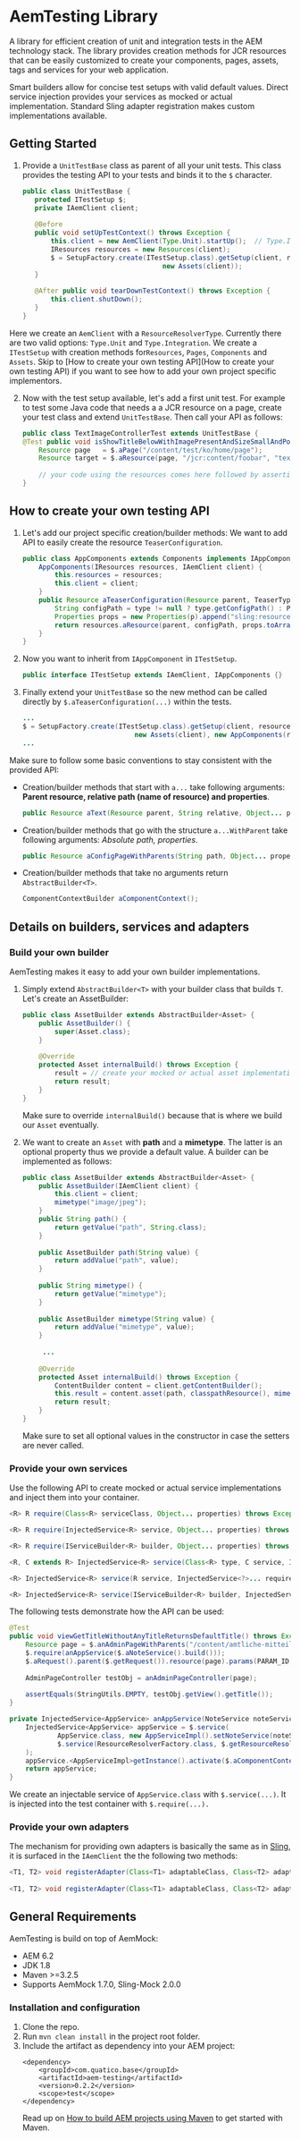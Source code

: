 # AemTesting Library

A library for efficient creation of unit and integration tests in the AEM technology stack.
The library provides creation methods for JCR resources that can be easily customized 
to create your components, pages, assets, tags and services for your web application.

Smart builders allow for concise test setups with valid default values. Direct service injection
provides your services as mocked or actual implementation. Standard Sling adapter 
registration makes custom implementations available.


## Getting Started

1. Provide a `UnitTestBase` class as parent of all your unit tests.
This class provides the testing API to your tests and binds it to the ``$`` character.  
	 ```java
	 public class UnitTestBase { 
		protected ITestSetup $;
		private IAemClient client; 
		
		@Before 
		public void setUpTestContext() throws Exception {     
			this.client = new AemClient(Type.Unit).startUp();  // Type.Integration for integrated tests
			IResources resources = new Resources(client);     
			$ = SetupFactory.create(ITestSetup.class).getSetup(client, resources, new Pages(client), new Components(resources, client),                                
										new Assets(client)); 
		} 
		
		@After public void tearDownTestContext() throws Exception { 
			this.client.shutDown();   
		}
	}
	 ```
Here we create an ``AemClient`` with a ``ResourceResolverType``. Currently there are two valid options: ``Type.Unit`` and ``Type.Integration``.
We create a ``ITestSetup`` with  creation methods for``Resources``, ``Pages``, ``Components`` and ``Assets``. Skip to [How to create your own testing API](How to create your own testing API) if you want to see how to add your own project specific implementors.

2. Now with the test setup available, let's add a first unit test. For example to test some Java code that needs a 
a JCR resource on a page, create your test class and extend `UnitTestBase`. Then call your API as follows: 
	```java
	public class TextImageControllerTest extends UnitTestBase {
	@Test public void isShowTitleBelowWithImagePresentAndSizeSmallAndPositionLeftReturnFalse() throws Exception {   
		Resource page   = $.aPage("/content/test/ko/home/page");   
		Resource target = $.aResource(page, "/jcr:content/foobar", "text", "<b>hello</b>");     
		
		// your code using the resources comes here followed by assertions
	}
	```


## How to create your own testing API

1. Let's add our project specific creation/builder methods: We want to add API to easily create the resource `TeaserConfiguration`.
	```java
	public class AppComponents extends Components implements IAppComponents { 
		AppComponents(IResources resources, IAemClient client) {
			this.resources = resources;
			this.client = client;
		}
		public Resource aTeaserConfiguration(Resource parent, TeaserType type, Object... p) {  
			String configPath = type != null ? type.getConfigPath() : PageTeaser.PATH_EXTENSION;  
			Properties props = new Properties(p).append("sling:resourceType", ComponentType.TEASER_CONFIGURATION);
			return resources.aResource(parent, configPath, props.toArray());
		}
	}
	```

2. Now you want to inherit from `IAppComponent` in `ITestSetup`.
	```java
	public interface ITestSetup extends IAemClient, IAppComponents {}
	```

3. Finally extend your `UnitTestBase` so the new method can be called directly by `$.aTeaserConfiguration(...)` within the tests.
	```java
	...
	$ = SetupFactory.create(ITestSetup.class).getSetup(client, resources, new Components(resources, client),                                
                                new Assets(client), new AppComponents(resources, client)); 
	...
	```
	
Make sure to follow some basic conventions to stay consistent with the provided API:
* Creation/builder methods that start with `a...` take following arguments: **Parent resource, relative path (name of resource) and properties**.
  ```java
  public Resource aText(Resource parent, String relative, Object... properties) throws Exception;
  ```
* Creation/builder methods that go with the structure `a...WithParent` take following arguments: *Absolute path, properties*.
  ```java
  public Resource aConfigPageWithParents(String path, Object... properties) throws Exception;
  ```
* Creation/builder methods that take no arguments return `AbstractBuilder<T>`.
  ```java
  ComponentContextBuilder aComponentContext();
  ```


## Details on builders, services and adapters


### Build your own builder
AemTesting makes it easy to add your own builder implementations. 

1. Simply extend `AbstractBuilder<T>` with your builder class that builds `T`. Let's create an AssetBuilder:
	```java
	public class AssetBuilder extends AbstractBuilder<Asset> {
		public AssetBuilder() {
			super(Asset.class);
		}
		
		@Override
		protected Asset internalBuild() throws Exception {
			result = // create your mocked or actual asset implementation
		    return result;
		}
	}
	```
	Make sure to override `internalBuild()` because that is where we build our `Asset` eventually.

2. We want to create an `Asset` with **path** and a **mimetype**. The latter is an optional property thus we provide a default value. A builder can be implemented as follows:
	```java
	public class AssetBuilder extends AbstractBuilder<Asset> {
        public AssetBuilder(IAemClient client) {
       	    this.client = client;
       	    mimetype("image/jpeg");
        }
		public String path() {
            return getValue("path", String.class);
        }
        
        public AssetBuilder path(String value) {
            return addValue("path", value);
        }
        
        public String mimetype() {
            return getValue("mimetype");
        }
        
        public AssetBuilder mimetype(String value) {
            return addValue("mimetype", value);
        }
       
         ...
        
        @Override
        protected Asset internalBuild() throws Exception {
       		ContentBuilder content = client.getContentBuilder();
       		this.result = content.asset(path, classpathResource(), mimetype(), metadata());
      		return result;
        }
    }
	```
	Make sure to set all optional values in the constructor in case the setters are never called.
	

### Provide your own services
Use the following API to create mocked or actual service implementations and inject them into your container.
```java
<R> R require(Class<R> serviceClass, Object... properties) throws Exception;

<R> R require(InjectedService<R> service, Object... properties) throws Exception;

<R> R require(IServiceBuilder<R> builder, Object... properties) throws Exception;

<R, C extends R> InjectedService<R> service(Class<R> type, C service, InjectedService<?>... requiredServices) throws Exception;

<R> InjectedService<R> service(R service, InjectedService<?>... requiredServices) throws Exception;

<R> InjectedService<R> service(IServiceBuilder<R> builder, InjectedService<?>... requiredServices) throws Exception;
```
The following tests demonstrate how the API can be used:
```java
@Test
public void viewGetTitleWithoutAnyTitleReturnsDefaultTitle() throws Exception {
	Resource page = $.anAdminPageWithParents("/content/amtliche-mitteilungen/app/detail");
	$.require(anAppService($.aNoteService().build()));
	$.aRequest().parent($.getRequest()).resource(page).params(PARAM_ID, ID_VALUE_NEW).build();
	
	AdminPageController testObj = anAdminPageController(page);
	
	assertEquals(StringUtils.EMPTY, testObj.getView().getTitle());
}

private InjectedService<AppService> anAppService(NoteService noteService) throws Exception {
    InjectedService<AppService> appService = $.service(
            AppService.class, new AppServiceImpl().setNoteService(noteService),
            $.service(ResourceResolverFactory.class, $.getResourceResolverFactory())
    );
    appService.<AppServiceImpl>getInstance().activate($.aComponentContext().build());
    return appService;
}
```
We create an injectable service of `AppService.class` with `$.service(...)`. It is injected into the test container with `$.require(...).`


### Provide your own adapters
The mechanism for providing own adapters is basically the same as in [Sling](https://sling.apache.org/), it is surfaced in the `IAemClient` the the following two methods:
```java
<T1, T2> void registerAdapter(Class<T1> adaptableClass, Class<T2> adapterClass, Function<T1,T2> adaptHandler);
	
<T1, T2> void registerAdapter(Class<T1> adaptableClass, Class<T2> adapterClass, T2 adapter);
```


## General Requirements
AemTesting is build on top of AemMock:

* AEM 6.2
* JDK 1.8 
* Maven >=3.2.5
* Supports AemMock 1.7.0, Sling-Mock 2.0.0


### Installation and configuration
1. Clone the repo.
2. Run ``mvn clean install`` in the project root folder. 
3. Include the artifact as dependency into your AEM project:
	```
	<dependency>
	    <groupId>com.quatico.base</groupId>
	    <artifactId>aem-testing</artifactId>
	    <version>0.2.2</version>
	    <scope>test</scope>
	</dependency>
	```
	Read up on [How to build AEM projects using Maven](https://docs.adobe.com/docs/en/cq/5-6-1/developing/developmenttools/how-to-build-aem-projects-using-apache-maven.html) to get started with Maven.

